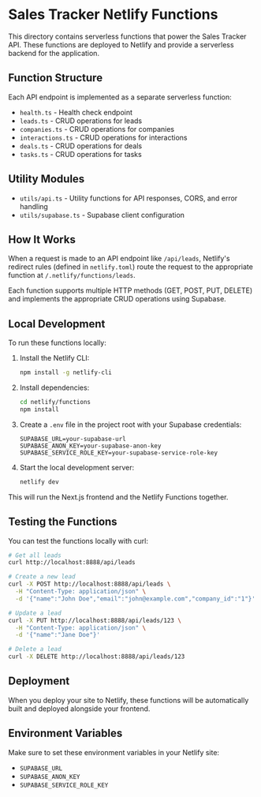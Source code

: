 # Sales Tracker Netlify Functions

This directory contains serverless functions that power the Sales Tracker API. These functions are deployed to Netlify and provide a serverless backend for the application.

## Function Structure

Each API endpoint is implemented as a separate serverless function:

- `health.ts` - Health check endpoint
- `leads.ts` - CRUD operations for leads
- `companies.ts` - CRUD operations for companies
- `interactions.ts` - CRUD operations for interactions
- `deals.ts` - CRUD operations for deals
- `tasks.ts` - CRUD operations for tasks

## Utility Modules

- `utils/api.ts` - Utility functions for API responses, CORS, and error handling
- `utils/supabase.ts` - Supabase client configuration

## How It Works

When a request is made to an API endpoint like `/api/leads`, Netlify's redirect rules (defined in `netlify.toml`) route the request to the appropriate function at `/.netlify/functions/leads`.

Each function supports multiple HTTP methods (GET, POST, PUT, DELETE) and implements the appropriate CRUD operations using Supabase.

## Local Development

To run these functions locally:

1. Install the Netlify CLI:
   ```bash
   npm install -g netlify-cli
   ```

2. Install dependencies:
   ```bash
   cd netlify/functions
   npm install
   ```

3. Create a `.env` file in the project root with your Supabase credentials:
   ```
   SUPABASE_URL=your-supabase-url
   SUPABASE_ANON_KEY=your-supabase-anon-key
   SUPABASE_SERVICE_ROLE_KEY=your-supabase-service-role-key
   ```

4. Start the local development server:
   ```bash
   netlify dev
   ```

This will run the Next.js frontend and the Netlify Functions together.

## Testing the Functions

You can test the functions locally with curl:

```bash
# Get all leads
curl http://localhost:8888/api/leads

# Create a new lead
curl -X POST http://localhost:8888/api/leads \
  -H "Content-Type: application/json" \
  -d '{"name":"John Doe","email":"john@example.com","company_id":"1"}'

# Update a lead
curl -X PUT http://localhost:8888/api/leads/123 \
  -H "Content-Type: application/json" \
  -d '{"name":"Jane Doe"}'

# Delete a lead
curl -X DELETE http://localhost:8888/api/leads/123
```

## Deployment

When you deploy your site to Netlify, these functions will be automatically built and deployed alongside your frontend.

## Environment Variables

Make sure to set these environment variables in your Netlify site:

- `SUPABASE_URL`
- `SUPABASE_ANON_KEY`
- `SUPABASE_SERVICE_ROLE_KEY` 
